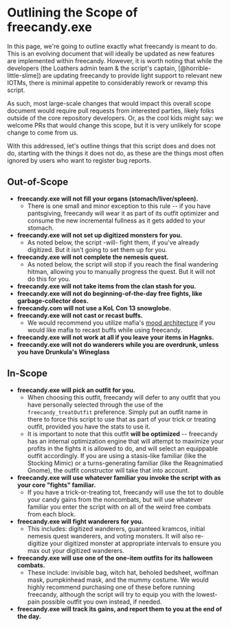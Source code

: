 # Outlining the Scope of freecandy.exe
In this page, we're going to outline exactly what freecandy is meant to do. This is an evolving document that will ideally be updated as new features are implemented within freecandy. However, it is worth noting that while the developers (the Loathers admin team & the script's captain, [@horrible-little-slime]) are updating freecandy to provide light support to relevant new IOTMs, there is minimal appetite to considerably rework or revamp this script. 

As such, most large-scale changes that would impact this overall scope document would require pull requests from interested parties, likely folks outside of the core repository developers. Or, as the cool kids might say: we welcome PRs that would change this scope, but it is very unlikely for scope change to come from us. 

With this addressed, let's outline things that this script does and does not do, starting with the things it does not do, as these are the things most often ignored by users who want to register bug reports.

## Out-of-Scope

- **freecandy.exe will not fill your organs (stomach/liver/spleen).** 
  - There is one small and minor exception to this rule -- if you have pantsgiving, freecandy will wear it as part of its outfit optimizer and consume the new incremental fullness as it gets added to your stomach.
- **freecandy.exe will not set up digitized monsters for you.**
  - As noted below, the script -will- fight them, if you've already digitized. But it isn't going to set them up for you.
- **freecandy.exe will not complete the nemesis quest.**
  - As noted below, the script will stop if you reach the final wandering hitman, allowing you to manually progress the quest. But it will not do this for you.
- **freecandy.exe will not take items from the clan stash for you.**
- **freecandy.exe will not do beginning-of-the-day free fights, like garbage-collector does.**
- **freecandy.com will not use a KoL Con 13 snowglobe.**
- **freecandy.exe will not cast or recast buffs.**
  - We would recommend you utilize mafia's [mood architecture](https://wiki.kolmafia.us/index.php/Mood) if you would like mafia to recast buffs while using freecandy.
- **freecandy.exe will not work at all if you leave your items in Hagnks.**
- **freecandy.exe will not do wanderers while you are overdrunk, unless you have Drunkula's Wineglass**


## In-Scope

- **freecandy.exe will pick an outfit for you.**
  - When choosing this outfit, freecandy will defer to any outfit that you have personally selected through the use of the `freecandy_treatOutfit` preference. Simply put an outfit name in there to force this script to use that as part of your trick or treating outfit, provided you have the stats to use it.
  - It is important to note that this outfit **will be optimized** -- freecandy has an internal optimization engine that will attempt to maximize your profits in the fights it is allowed to do, and will select an equippable outfit accordingly. If you are using a stasis-like familiar (like the Stocking Mimic) or a turns-generating familiar (like the Reagnimatied Gnome), the outfit constructor will take that into account.
- **freecandy.exe will use whatever familiar you invoke the script with as your core "fights" familiar.**
  - If you have a trick-or-treating tot, freecandy will use the tot to double your candy gains from the noncombats, but will use whatever familiar you enter the script with on all of the weird free combats from each block.
- **freecandy.exe will fight wanderers for you.**
  - This includes: digitized wanderers, guaranteed kramcos, initial nemesis quest wanderers, and voting monsters. It will also re-digitize your digitized monster at appropriate intervals to ensure you max out your digitized wanderers.
- **freecandy.exe will use one of the one-item outfits for its halloween combats.**
  - These include: invisible bag, witch hat, beholed bedsheet, wolfman mask, pumpkinhead mask, and the mummy costume. We would highly recommend purchasing one of these before running freecandy, although the script will try to equip you with the lowest-pain possible outfit you own instead, if needed.
- **freecandy.exe will track its gains, and report them to you at the end of the day.**
